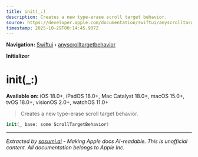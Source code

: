 ```yaml
---
title: init(_:)
description: Creates a new type-erase scroll target behavior.
source: https://developer.apple.com/documentation/swiftui/anyscrolltargetbehavior/init(_:)
timestamp: 2025-10-29T00:14:45.907Z
---
```


**Navigation:** [Swiftui](/documentation/swiftui) › [anyscrolltargetbehavior](/documentation/swiftui/anyscrolltargetbehavior)

**Initializer**

# init(_:)

**Available on:** iOS 18.0+, iPadOS 18.0+, Mac Catalyst 18.0+, macOS 15.0+, tvOS 18.0+, visionOS 2.0+, watchOS 11.0+

> Creates a new type-erase scroll target behavior.

```swift
init(_ base: some ScrollTargetBehavior)
```

---

*Extracted by [sosumi.ai](https://sosumi.ai) - Making Apple docs AI-readable.*
*This is unofficial content. All documentation belongs to Apple Inc.*
